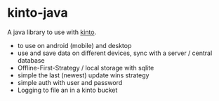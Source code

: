 # kinto-java
A java library to use with [kinto](https://github.com/Kinto/kinto).

- to use on android (mobile) and desktop
- use and save data on different devices, sync with a server / central database
- Offline-First-Strategy / local storage with sqlite
- simple the last (newest) update wins strategy
- simple auth with user and password
- Logging to file an in a kinto bucket